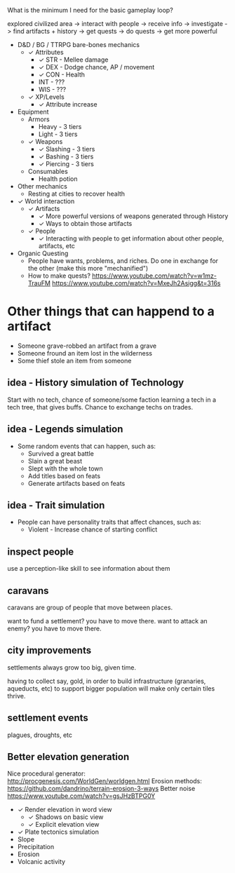 What is the minimum I need for the basic gameplay loop?

explored civilized area -> interact with people -> receive info -> investigate -> find artifacts + history
-> get quests -> do quests -> get more powerful

- D&D / BG / TTRPG bare-bones mechanics
  - ✓ Attributes
    - ✓ STR - Mellee damage
    - ✓ DEX - Dodge chance, AP / movement
    - ✓ CON - Health
    - INT - ???
    - WIS - ???
  - ✓ XP/Levels
    - ✓ Attribute increase
- Equipment
  - Armors
    - Heavy - 3 tiers
    - Light - 3 tiers
  - ✓ Weapons
    - ✓ Slashing - 3 tiers
    - ✓ Bashing - 3 tiers
    - ✓ Piercing - 3 tiers
  - Consumables
    - Health potion
- Other mechanics
  - Resting at cities to recover health
- ✓ World interaction
  - ✓ Artifacts
    - ✓ More powerful versions of weapons generated through History
    - ✓ Ways to obtain those artifacts
  - ✓ People
    - ✓ Interacting with people to get information about other people, artifacts, etc
- Organic Questing
  - People have wants, problems, and riches. Do one in exchange for the other (make this more "mechanified")
  - How to make quests?
    https://www.youtube.com/watch?v=w1mz-TrauFM
    https://www.youtube.com/watch?v=MxeJh2Asigg&t=316s

# Other things that can happend to a artifact

- Someone grave-robbed an artifact from a grave
- Someone fround an item lost in the wilderness
- Some thief stole an item from someone

## idea - History simulation of Technology

Start with no tech, chance of someone/some faction learning a tech in a tech tree, that gives buffs. Chance to exchange techs on trades.

## idea - Legends simulation

- Some random events that can happen, such as:
  - Survived a great battle
  - Slain a great beast
  - Slept with the whole town
  - Add titles based on feats
  - Generate artifacts based on feats

## idea - Trait simulation

- People can have personality traits that affect chances, such as:
  - Violent - Increase chance of starting conflict

## inspect people

use a perception-like skill to see information about them

## caravans

caravans are group of people that move between places.

want to fund a settlement? you have to move there.
want to attack an enemy? you have to move there.

## city improvements

settlements always grow too big, given time.

having to collect say, gold, in order to build infrastructure (granaries, aqueducts, etc) to support bigger population will make only certain tiles thrive.

## settlement events

plagues, droughts, etc

## Better elevation generation

Nice procedural generator: http://procgenesis.com/WorldGen/worldgen.html
Erosion methods: https://github.com/dandrino/terrain-erosion-3-ways
Better noise https://www.youtube.com/watch?v=gsJHzBTPG0Y

- ✓ Render elevation in word view
  - ✓ Shadows on basic view
  - ✓ Explicit elevation view
- ✓ Plate tectonics simulation
- Slope
- Precipitation
- Erosion
- Volcanic activity
